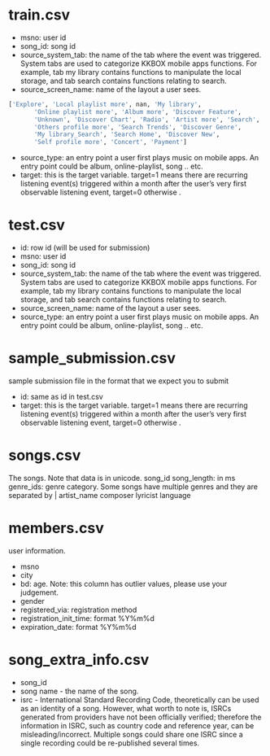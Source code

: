 # train.csv
+ msno: user id
+ song_id: song id
+ source_system_tab: the name of the tab where the event was triggered. System tabs are used to categorize KKBOX mobile apps functions. For example, tab my library contains functions to manipulate the local storage, and tab search contains functions relating to search.
+ source_screen_name: name of the layout a user sees.
```python 
['Explore', 'Local playlist more', nan, 'My library',
       'Online playlist more', 'Album more', 'Discover Feature',
       'Unknown', 'Discover Chart', 'Radio', 'Artist more', 'Search',
       'Others profile more', 'Search Trends', 'Discover Genre',
       'My library_Search', 'Search Home', 'Discover New',
       'Self profile more', 'Concert', 'Payment']
```
+ source_type: an entry point a user first plays music on mobile apps. An entry point could be album, online-playlist, song .. etc.
+ target: this is the target variable. target=1 means there are recurring listening event(s) triggered within a month after the user’s very first observable listening event, target=0 otherwise .

# test.csv
+ id: row id (will be used for submission)
+ msno: user id
+ song_id: song id
+ source_system_tab: the name of the tab where the event was triggered. System tabs are used to categorize KKBOX mobile apps functions. For example, tab my library contains functions to manipulate the local storage, and tab search contains functions relating to search.
+ source_screen_name: name of the layout a user sees.
+ source_type: an entry point a user first plays music on mobile apps. An entry point could be album, online-playlist, song .. etc.
# sample_submission.csv
sample submission file in the format that we expect you to submit

+ id: same as id in test.csv
+ target: this is the target variable. target=1 means there are recurring listening event(s) triggered within a month after the user’s very first observable listening event, target=0 otherwise .


# songs.csv
The songs. Note that data is in unicode.
song_id
song_length: in ms
genre_ids: genre category. Some songs have multiple genres and they are separated by |
artist_name
composer
lyricist
language

# members.csv
user information.

+ msno
+ city
+ bd: age. Note: this column has outlier values, please use your judgement.
+ gender
+ registered_via: registration method
+ registration_init_time: format %Y%m%d
+ expiration_date: format %Y%m%d

# song_extra_info.csv
+ song_id
+ song name - the name of the song.
+ isrc - International Standard Recording Code, theoretically can be used as an identity of a song. However, what worth to note is, ISRCs generated from providers have not been officially verified; therefore the information in ISRC, such as country code and reference year, can be misleading/incorrect. Multiple songs could share one ISRC since a single recording could be re-published several times.